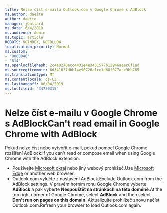 ```yaml
---
title: Nelze číst e-mailu Outlook.com v Google Chrome s AdBlock
ms.author: daeite
author: daeite
manager: joallard
ms.date: 6/4/2019
ms.audience: Admin
ms.topic: article
ROBOTS: NOINDEX, NOFOLLOW
localization_priority: Normal
ms.custom:
- "8000048"
- "814"
ms.openlocfilehash: 2c4e0270ecc4432e4e3431577b12946aeec6f1ad
ms.sourcegitcommit: 6d341637dbb14e90726a1ce1d68f077ace9bb765
ms.translationtype: MT
ms.contentlocale: cs-CZ
ms.lasthandoff: 06/04/2019
ms.locfileid: "34720315"
---
```

# <a name="cant-read-email-in-google-chrome-with-adblock"></a><span data-ttu-id="dbbc1-102">Nelze číst e-mailu v Google Chrome s AdBlock</span><span class="sxs-lookup"><span data-stu-id="dbbc1-102">Can't read email in Google Chrome with AdBlock</span></span>

<span data-ttu-id="dbbc1-103">Pokud nelze číst nebo vytvořit e-mail, pokud pomocí Google Chrome rozšíření AdBlock:</span><span class="sxs-lookup"><span data-stu-id="dbbc1-103">If you can't read or compose email when using Google Chrome with the AdBlock extension:</span></span>

- <span data-ttu-id="dbbc1-104">Používejte [Microsoft okraj](https://go.microsoft.com/fwlink/p/?linkid=2001503&amp;clcid=0x409) nebo jiný webový prohlížeč.</span><span class="sxs-lookup"><span data-stu-id="dbbc1-104">Use [Microsoft Edge](https://go.microsoft.com/fwlink/p/?linkid=2001503&amp;clcid=0x409) or another web browser.</span></span>
- <span data-ttu-id="dbbc1-105">Outlook.com vylučte z nastavení AdBlock.</span><span class="sxs-lookup"><span data-stu-id="dbbc1-105">Exclude Outlook.com from the AdBlock settings.</span></span> <span data-ttu-id="dbbc1-106">V pravém horním rohu Google Chrome vyberte **AdBlock** a pak vyberte **Nespouštět na stránkách na této doméně**.</span><span class="sxs-lookup"><span data-stu-id="dbbc1-106">At the top right corner of Google Chrome, select **AdBlock** and then select **Don't run on pages on this domain**.</span></span> <span data-ttu-id="dbbc1-107">Aktualizujte prohlížeč znovu načíst Outlook.com.</span><span class="sxs-lookup"><span data-stu-id="dbbc1-107">Refresh your browser to load Outlook.com again.</span></span>